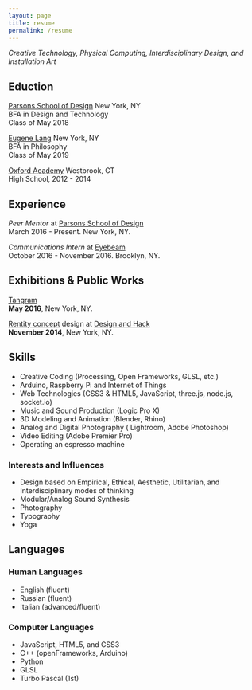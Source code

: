 ```yaml
---
layout: page
title: resume
permalink: /resume
---
```


*Creative Technology, Physical Computing, Interdisciplinary Design, and Installation Art*

## Eduction
[Parsons School of Design](http://www.newschool.edu/parsons/) New York, NY <br>
BFA in Design and Technology <br>
Class of May 2018

[Eugene Lang](http://www.newschool.edu/lang/) New York, NY <br>
BFA in Philosophy <br>
Class of May 2019

[Oxford Academy](http://www.oxfordacademy.net/) Westbrook, CT <br>
High School, 2012 - 2014

## Experience

*Peer Mentor* at [Parsons School of Design](http://www.newschool.edu/parsons/) <br>
March 2016 - Present. New York, NY.

*Communications Intern* at [Eyebeam](http://eyebeam.org/) <br>
October 2016 - November 2016. Brooklyn, NY.

## Exhibitions & Public Works
[Tangram](https://www.facebook.com/events/860600520716726) <br>
**May 2016**, New York, NY.

[Rentity concept](https://www.crunchbase.com/organization/rentity#/entity) design at [Design and Hack](https://events.newschool.edu/event/design_and_hack_opening_ceremonies_hackathon) <br>
**November 2014**, New York, NY.

## Skills
- Creative Coding (Processing, Open Frameworks, GLSL, etc.)
- Arduino, Raspberry Pi and Internet of Things
- Web Technologies (CSS3 & HTML5, JavaScript, three.js, node.js, socket.io)
- Music and Sound Production (Logic Pro X)
- 3D Modeling and Animation (Blender, Rhino)
- Analog and Digital Photography ( Lightroom, Adobe Photoshop)
- Video Editing (Adobe Premier Pro)
- Operating an espresso machine

### Interests and Influences
- Design based on Empirical, Ethical, Aesthetic, Utilitarian, and Interdisciplinary modes of thinking
- Modular/Analog Sound Synthesis
- Photography
- Typography
- Yoga

## Languages

### Human Languages

- English (fluent)
- Russian (fluent)
- Italian (advanced/fluent)

### Computer Languages

- JavaScript, HTML5, and CSS3
- C++ (openFrameworks, Arduino)
- Python
- GLSL
- Turbo Pascal (1st)
